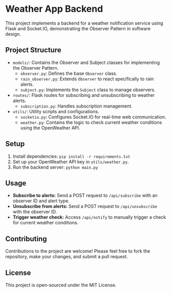 # Weather App Backend

This project implements a backend for a weather notification service using Flask and Socket.IO, demonstrating the Observer Pattern in software design.

## Project Structure

- `models/`: Contains the Observer and Subject classes for implementing the Observer Pattern.
  - `observer.py`: Defines the base `Observer` class.
  - `rain_observer.py`: Extends `Observer` to react specifically to rain alerts.
  - `subject.py`: Implements the `Subject` class to manage observers.
- `routes/`: Flask routes for subscribing and unsubscribing to weather alerts.
  - `subscription.py`: Handles subscription management.
- `utils/`: Utility scripts and configurations.
  - `socketio.py`: Configures Socket.IO for real-time web communication.
  - `weather.py`: Contains the logic to check current weather conditions using the OpenWeather API.

## Setup

1. Install dependencies: `pip install -r requirements.txt`
2. Set up your OpenWeather API key in `utils/weather.py`.
3. Run the backend server: `python main.py`


## Usage

- **Subscribe to alerts:** Send a POST request to `/api/subscribe` with an observer ID and alert type.
- **Unsubscribe from alerts:** Send a POST request to `/api/unsubscribe` with the observer ID.
- **Trigger weather check:** Access `/api/notify` to manually trigger a check for current weather conditions.

## Contributing

Contributions to the project are welcome! Please feel free to fork the repository, make your changes, and submit a pull request.

## License

This project is open-sourced under the MIT License.
